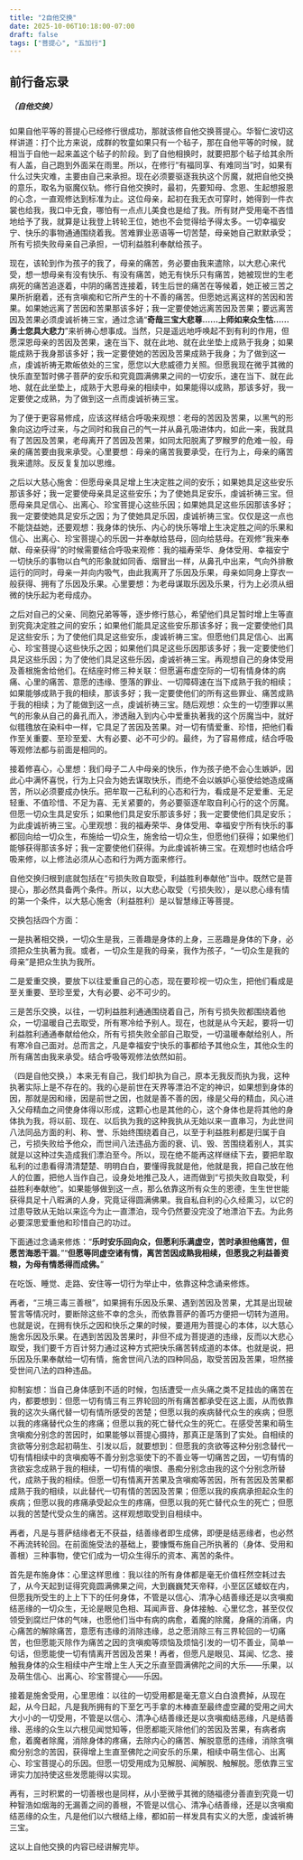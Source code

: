 ```yaml
---
title: "2自他交换"
date: 2025-10-06T10:18:00-07:00
draft: false
tags: ["菩提心", "五加行"]
---
```


## 前行备忘录


##### （自他交换）

如果自他平等的菩提心已经修行很成功，那就该修自他交换菩提心。华智仁波切这样讲道：打个比方来说，成群的牧童如果只有一个毡子，那在自他平等的时候，就相当于自他一起来盖这个毡子的阶段。到了自他相换时，就要把那个毡子给其余所有人盖，自己跑到外面呆在雨里。所以，在修行“有福同享、有难同当”时，如果有什么过失灾难，主要由自己来承担。现在必须要驱逐我执这个厉魔，就把自他交换的意乐，取名为驱魔仪轨。修行自他交换时，最初，先要知母、念恩、生起想报恩的心念，一直观修达到标准为止。这位母亲，起初在我无衣可穿时，她得到一件衣裳也给我，我口中无食，哪怕有一点点儿美食也是给了我。所有财产受用毫不吝惜地给予了我，就算是让我登上转轮王位，她也不会觉得给予得太多。一切幸福安宁、快乐的事物通通围绕着我。苦难罪业恶语等一切苦楚，母亲她自己默默承受；所有亏损失败母亲自己承担，一切利益胜利奉献给孩子。

现在，该轮到作为孩子的我了，母亲的痛苦，务必要由我来遣除，以大悲心来代受，想一想母亲有没有快乐、有没有痛苦，她无有快乐只有痛苦，她被现世的生老病死的痛苦追逐着，中阴的痛苦连接着，转生后世的痛苦在等候着，她正被三苦之果所折磨着，还有贪嗔痴和它所产生的十不善的痛苦。但愿她远离这样的苦因和苦果。如果她远离了苦因和苦果那该多好；我一定要使她远离苦因及苦果；要远离苦因及苦果必须虔诚祈祷三宝，通过念诵“**奇哉三宝大悲尊……上师如来众生怙……勇士您具大悲力**”来祈祷心想事成。当然，只是遥远地呼唤起不到有利的作用，但愿深恩母亲的苦因及苦果，速在当下、就在此地、就在此坐垫上成熟于我身；如果能成熟于我身那该多好；我一定要使她的苦因及苦果成熟于我身；为了做到这一点，虔诚祈祷无欺皈依处的三宝，愿您以大悲威德力关照。但愿我现在微乎其微的快乐直至暂时佛子菩萨的安乐和究竟圆满佛果之间的一切安乐，速在当下、就在此地、就在此坐垫上，成熟于大恩母亲的相续中，如果能得以成熟，那该多好，我一定要使之成熟，为了做到这一点而虔诚祈祷三宝。

为了便于更容易修成，应该这样结合呼吸来观想：老母的苦因及苦果，以黑气的形象向这边呼过来，与之同时和我自己的气一并从鼻孔吸进体内，如此一来，我就具有了苦因及苦果，老母离开了苦因及苦果，如同太阳脱离了罗睺罗的危难一般，母亲的痛苦要由我来承受。心里要想：母亲的痛苦我要承受，在行为上，母亲的痛苦我来遣除。反反复复加以思维。

之后以大慈心施舍：但愿母亲具足增上生决定胜之间的安乐；如果她具足这些安乐那该多好；我一定要使母亲具足这些安乐；为了使她具足安乐，虔诚祈祷三宝。但愿母亲具足信心、出离心、珍宝菩提心这些乐因；如果她具足这些乐因那该多好；我一定要使她具足安乐之因；为了使她具足乐因，虔诚祈祷三宝。仅仅是这一点也不能饶益她，还要观想：我身体的快乐、内心的快乐等增上生决定胜之间的乐果和信心、出离心、珍宝菩提心的乐因一并奉献给慈母，回向给慈母。在观修“我来奉献、母亲获得”的时候需要结合呼吸来观修：我的福寿荣华、身体受用、幸福安宁一切快乐的事物以白气的形象就如同香、烟冒出一样，从鼻孔中出来，气向外排散运行的同时，母亲一并向内吸气，由此我离开了乐因及乐果，母亲如同身上穿衣一般获得、拥有了乐因及乐果。心里要想：为老母谋取乐因及乐果，行为上必须从细微的快乐起为老母成办。

之后对自己的父亲、同胞兄弟等等，逐步修行慈心，希望他们具足暂时增上生等直到究竟决定胜之间的安乐；如果他们能具足这些安乐那该多好；我一定要使他们具足这些安乐；为了使他们具足这些安乐，虔诚祈祷三宝。但愿他们具足信心、出离心、珍宝菩提心这些快乐之因；如果他们具足这些乐因那该多好；我一定要使他们具足这些乐因；为了使他们具足这些乐因，虔诚祈祷三宝。再观想自己的身体受用及善根施舍给他们。在结座时修三种关联：但愿遍布虚空际的一切有情身体的病痛、心里的痛苦、意愿的违缘、堕落的罪业、一切障碍速在当下成熟于我的相续；如果能够成熟于我的相续，那该多好；我一定要使他们的所有这些罪业、痛苦成熟于我的相续；为了能做到这一点，虔诚祈祷三宝。随后观想：众生的一切堕罪以黑气的形象从自己的鼻孔而入，渗透融入到内心中爱重执著我的这个厉魔当中，就好似氆氇放在染料中一样，它具足了苦因及苦果。对一切有情爱重、珍惜，把他们看作至关重要、至珍至爱、大有必要、必不可少的。最终，为了容易修成，结合呼吸等观修法都与前面是相同的。

接着修喜心，心里想：我们母子二人中母亲的快乐，作为孩子绝不会心生嫉妒，因此心中满怀喜悦，行为上只会为她去谋取快乐，而绝不会以嫉妒心驱使给她造成痛苦，所以必须要成办快乐。把牟取一己私利的心态和行为，看成是不足爱重、无足轻重、不值珍惜、不足为喜、无关紧要的，务必要驱逐牟取自利心行的这个厉魔。但愿一切众生具足安乐；如果他们具足安乐那该多好；我一定要使他们具足安乐；为此虔诚祈祷三宝。心里观想：我的福寿荣华、身体受用、幸福安宁所有快乐的事都回向给一切众生，布施给一切众生，施舍给一切众生，但愿他们获得；如果他们能够获得那该多好；我一定要使他们获得。为此虔诚祈祷三宝。在观想时也结合呼吸来修，以上修法必须从心态和行为两方面来修行。

自他交换归根到底就包括在“亏损失败自取受，利益胜利奉献他”当中。既然它是菩提心，那必然具备两个条件。所以，以大悲心取受（亏损失败），是以悲心缘有情的第一个条件，以大慈心施舍（利益胜利）是以智慧缘正等菩提。

交换包括四个方面：

一是执著相交换，一切众生是我，三善趣是身体的上身，三恶趣是身体的下身，必须把众生执著为我。或者，一切众生是我的母亲，我作为孩子，“一切众生是我的母亲”是把众生执为我所。

二是爱重交换，要放下以往爱重自己的心态，现在要珍视一切众生，把他们看成是至关重要、至珍至爱，大有必要、必不可少的。

三是苦乐交换，以往，一切利益胜利通通围绕着自己，所有亏损失败都围绕着他众，一切温暖自己去取受，所有寒冷给予别人。现在，也就是从今天起，要将一切利益胜利通通奉献给他众，所有亏损失败全部自己取受，一切温暖奉献给别人，所有寒冷自己面对。总而言之，凡是幸福安宁快乐的事都给予其他众生，其他众生的所有痛苦由我来承受。结合呼吸等观修法依然如前。

（四是自他交换，）本来无有自己，我们却执为自己，原本无我反而执为我，这种执著实际上是不存在的。我的心是前世在天界等漂泊不定的神识，如果想到身体的因，那就是因和缘，因是前世之因，也就是善不善的因，缘是父母的精血，风心进入父母精血之间使身体得以形成，这颗心也是其他的心，这个身体也是将其他的身体执为我，将以前、现在、以后执为我的这种我执从无始以来一直串习，为此世间八法同品方面的利、称、誉、乐始终围绕着自己，以至于利益胜利都是归属于自己，亏损失败给予他众，而世间八法违品方面的衰、讥、毁、苦围绕着别人，其实就是以这种过失造成我们漂泊至今。所以，现在绝不能再这样继续下去，要把牟取私利的过患看得清清楚楚、明明白白，要懂得我就是他，他就是我，把自己放在他人的位置，把他人当作自己，设身处地推己及人，进而做到“亏损失败自取受，利益胜利奉献他”。如果能够做到这一点，那么依靠这所有众生的恩德，生生世世能获得具足十八暇满的人身，究竟证得圆满佛果。我自私自利的心久经熏习，以它的过患导致从无始以来迄今为止一直漂泊，现今仍然要没完没了地漂泊下去。为此务必要深思爱重他和珍惜自己的功过。

下面通过念诵来修炼：“**乐时安乐回向众，但愿利乐满虚空，苦时承担他痛苦，但愿苦海悉干涸**。”“**但愿等同虚空诸有情，离苦苦因成熟我相续，但愿我之利益善资粮，为母有情悉得而成佛。**”

在吃饭、睡觉、走路、安住等一切行为举止中，依靠这种念诵来修炼。

再者，“三境三毒三善根”，如果拥有乐因及乐果、遇到苦因及苦果，尤其是出现破誓言等情况时，要断除这些不幸的念头，而依靠菩萨的善巧方便把一切转为道用。也就是说，在拥有快乐之因和快乐之果的时候，要道用为菩提心的本体，以大慈心施舍乐因及乐果。在遇到苦因及苦果时，非但不成为菩提道的违缘，反而以大悲心取受，我们要千方百计努力通过这种方式把快乐痛苦转成道的本体。也就是说，把乐因及乐果奉献给一切有情，施舍世间八法的四种同品，取受苦因及苦果，坦然接受世间八法的四种违品。

抑制妄想：当自己身体感到不适的时候，包括遭受一点头痛之类不足挂齿的痛苦在内，都要想到：但愿一切有情三有三界轮回的所有痛苦都承受在这上面，从而依靠我的这次头痛代替一切有情所感受的苦楚；但愿以我的疾病替代众生的疾病；但愿以我的疼痛替代众生的疼痛；但愿以我的死亡替代众生的死亡。在感受苦果和萌生贪嗔痴分别念的苦因时，如果能够以菩提心摄持，那真正是落到了实处。自相续的贪欲等分别念起初萌生、引发以后，就要想到：但愿我的贪欲等这种分别念替代一切有情相续中的贪嗔痴等不善分别念驱使下的不善业等一切痛苦之因，一切有情的贪欲妄念成熟于我的相续，一切有情的嗔恨、愚痴分别念由我的这个分别念所替代，成熟于我的相续。但愿一切有情离开苦果及贪嗔痴等苦因，所有苦因及苦果都成熟于我的相续，以此替代一切有情的苦因及苦果；但愿以我的疾病承担起众生的疾病；但愿以我的疼痛承受起众生的疼痛，但愿以我的死亡替代众生的死亡；但愿以我的苦楚代受众生的痛苦。这样观想取受到自相续中。

再者，凡是与菩萨结缘者无不获益，结善缘者即生成佛，即便是结恶缘者，也必然不再流转轮回。在前面施受法的基础上，要慷慨布施自己所执著的（身体、受用和善根）三种事物，使它们成为一切众生得乐的资本、离苦的条件。

首先是布施身体：心里这样思维：我以往的所有身体都是毫无价值枉然空耗过去了，从今天起到证得究竟圆满佛果之间，大到巍巍梵天帝释，小至区区蝼蚁在内，但愿我所受生的上上下下的任何身体，不管是以信心、清净心结善缘还是以贪嗔痴结恶缘的一切众生，无论是眼见色相、耳闻声音、身体接触、心里忆念，甚至仅仅领受到腐烂尸体的气味，也愿他们当中有病的病愈，着魔的除魔，身痛的消痛，内心痛苦的解除痛苦，意愿有违缘的消除违缘，总之愿消除三有三界轮回的一切痛苦，也但愿能灭除作为痛苦之因的贪嗔痴等烦恼及烦恼引发的一切不善业，简单一句话，但愿能使一切有情离开苦因及苦果！再者，但愿凡是眼见、耳闻、忆念、接触我身体的众生相续中产生增上生人天之乐直至圆满佛陀之间的大乐——乐果，以及萌生信心、出离心、珍宝菩提心——乐因。

接着是施舍受用，心里思维：以往的一切受用都是毫无意义白白浪费掉，从现在起，从今日起，凡是我所拥有的下至乞丐手拿的木棒直至最终虚空藏的受用之间大大小小的一切受用，不管是以信心、清净心结善缘还是以贪嗔痴结恶缘，凡是结善缘、恶缘的众生以六根见闻觉知等，但愿都能灭除他们的苦因及苦果，有病者病愈，着魔者除魔，消除身体的疼痛，去除内心的痛苦、解脱意愿的违缘，消除贪嗔痴分别念的苦因，获得增上生直至佛陀之间安乐的乐果，相续中萌生信心、出离心、珍宝菩提心的乐因。但愿一切受用成为见解脱、闻解脱、触解脱。愿依靠三宝谛实力加持使这些发愿能得以实现。

再有，三时积累的一切善根也是同样，从小至微乎其微的随福德分善直到究竟一切种智浩如烟海的无漏善之间的善根，不管是以信心、清净心结善缘，还是以贪嗔痴结恶缘的众生，凡是他们以六根结上缘，都如前一样发具有实义的大愿，虔诚祈祷三宝。

这以上自他交换的内容已经讲解完毕。
